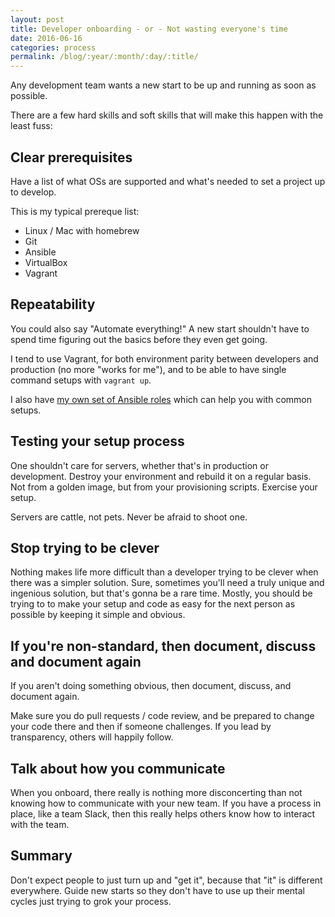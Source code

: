 ```yaml
---
layout: post
title: Developer onboarding - or - Not wasting everyone's time
date: 2016-06-16
categories: process
permalink: /blog/:year/:month/:day/:title/
---
```


Any development team wants a new start to be up and running as soon as possible.

There are a few hard skills and soft skills that will make this happen with the least fuss:

## Clear prerequisites

Have a list of what OSs are supported and what's needed to set a project up to develop.

This is my typical prereque list:

- Linux / Mac with homebrew
- Git
- Ansible
- VirtualBox
- Vagrant


## Repeatability

You could also say "Automate everything!" A new start shouldn't have to spend time figuring out the basics before they even get going.

I tend to use Vagrant, for both environment parity between developers and production (no more "works for me"), and to be able to have single command setups with `vagrant up`.

I also have [my own set of Ansible roles](https://github.com/xisfor/ansible-provisioner) which can help you with common setups.


## Testing your setup process

One shouldn't care for servers, whether that's in production or development. Destroy your environment and rebuild it on a regular basis. Not from a golden image, but from your provisioning scripts. Exercise your setup.

Servers are cattle, not pets. Never be afraid to shoot one.


## Stop trying to be clever

Nothing makes life more difficult than a developer trying to be clever when there was a simpler solution. Sure, sometimes you'll need a truly unique and ingenious solution, but that's gonna be a rare time. Mostly, you should be trying to to make your setup and code as easy for the next person as possible by keeping it simple and obvious.


## If you're non-standard, then document, discuss and document again

If you aren't doing something obvious, then document, discuss, and document again.

Make sure you do pull requests / code review, and be prepared to change your code there and then if someone challenges. If you lead by transparency, others will happily follow.


## Talk about how you communicate

When you onboard, there really is nothing more disconcerting than not knowing how to communicate with your new team. If you have a process in place, like a team Slack, then this really helps others know how to interact with the team.


## Summary

Don't expect people to just turn up and "get it", because that "it" is different everywhere. Guide new starts so they don't have to use up their mental cycles just trying to grok your process.


